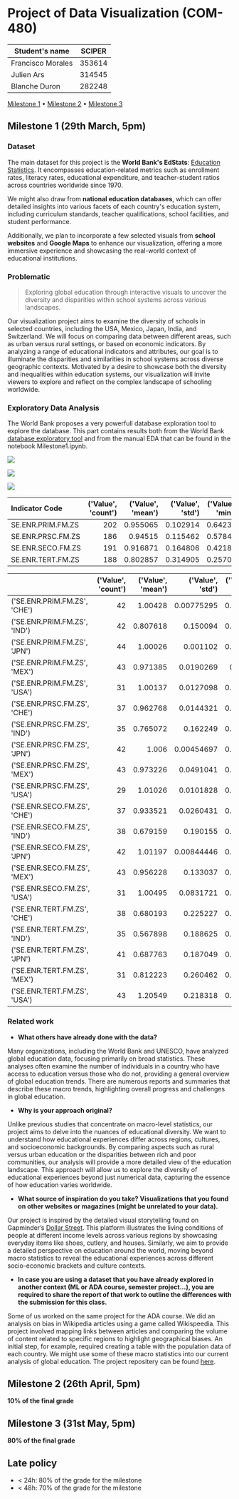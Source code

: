# Project of Data Visualization (COM-480)

| Student's name | SCIPER |
| -------------- | ------ |
| Francisco Morales| 353614 |
| Julien Ars | 314545 |
| Blanche Duron | 282248 |

[Milestone 1](#milestone-1) • [Milestone 2](#milestone-2) • [Milestone 3](#milestone-3)

## Milestone 1 (29th March, 5pm)

### Dataset
The main dataset for this project is the **World Bank's EdStats**: [Education Statistics](https://datacatalog.worldbank.org/search/dataset/0038480/education-statistics). It encompasses education-related metrics such as enrollment rates, literacy rates, educational expenditure, and teacher-student ratios across countries worldwide since 1970.

We might also draw from **national education databases**, which can offer detailed insights into various facets of each country's education system, including curriculum standards, teacher qualifications, school facilities, and student performance.

Additionally, we plan to incorporate a few selected visuals from **school websites** and **Google Maps** to enhance our visualization, offering a more immersive experience and showcasing the real-world context of educational institutions.

### Problematic

> Exploring global education through interactive visuals to uncover the diversity and disparities within school systems across various landscapes.

Our visualization project aims to examine the diversity of schools in selected countries, including the USA, Mexico, Japan, India, and Switzerland. We will focus on comparing data between different areas, such as urban versus rural settings, or based on economic indicators. By analyzing a range of educational indicators and attributes, our goal is to illuminate the disparities and similarities in school systems across diverse geographic contexts. Motivated by a desire to showcase both the diversity and inequalities within education systems, our visualization will invite viewers to explore and reflect on the complex landscape of schooling worldwide.

### Exploratory Data Analysis

The World Bank proposes a very powerfull database exploration tool to explore the database.
This part contains results both from the World Bank [database exploratory tool](https://data.worldbank.org/topic/education?year=2021) and from the manual EDA that can be found in the notebook Milestone1.ipynb. 

![](img1.png)

![](img2.png)

![](img3.png)

| Indicator Code    |   ('Value', 'count') |   ('Value', 'mean') |   ('Value', 'std') |   ('Value', 'min') |   ('Value', '25%') |   ('Value', '50%') |   ('Value', '75%') |   ('Value', 'max') |
|:------------------|---------------------:|--------------------:|-------------------:|-------------------:|-------------------:|-------------------:|-------------------:|-------------------:|
| SE.ENR.PRIM.FM.ZS |                  202 |            0.955065 |           0.102914 |            0.64234 |           0.97177  |           0.997245 |            1.00147 |            1.11917 |
| SE.ENR.PRSC.FM.ZS |                  186 |            0.94515  |           0.115462 |            0.57842 |           0.94903  |           0.984555 |            1.00757 |            1.06606 |
| SE.ENR.SECO.FM.ZS |                  191 |            0.916871 |           0.164806 |            0.42186 |           0.900975 |           0.99398  |            1.01539 |            1.09846 |
| SE.ENR.TERT.FM.ZS |                  188 |            0.802857 |           0.314905 |            0.25705 |           0.511185 |           0.815725 |            1.00631 |            1.43254 |

|                              |   ('Value', 'count') |   ('Value', 'mean') |   ('Value', 'std') |   ('Value', 'min') |   ('Value', '25%') |   ('Value', '50%') |   ('Value', '75%') |   ('Value', 'max') |
|:-----------------------------|---------------------:|--------------------:|-------------------:|-------------------:|-------------------:|-------------------:|-------------------:|-------------------:|
| ('SE.ENR.PRIM.FM.ZS', 'CHE') |                   42 |            1.00428  |         0.00775295 |            0.99423 |           0.997185 |           1.0017   |           1.0115   |            1.01555 |
| ('SE.ENR.PRIM.FM.ZS', 'IND') |                   42 |            0.807618 |         0.150094   |            0.64234 |           0.676472 |           0.765135 |           0.868115 |            1.11917 |
| ('SE.ENR.PRIM.FM.ZS', 'JPN') |                   44 |            1.00026  |         0.001102   |            0.99821 |           0.999378 |           1.00025  |           1.00122  |            1.00213 |
| ('SE.ENR.PRIM.FM.ZS', 'MEX') |                   43 |            0.971385 |         0.0190269  |            0.9103  |           0.968015 |           0.97314  |           0.98545  |            0.99555 |
| ('SE.ENR.PRIM.FM.ZS', 'USA') |                   31 |            1.00137  |         0.0127098  |            0.98137 |           0.991135 |           0.99934  |           1.00939  |            1.03086 |
| ('SE.ENR.PRSC.FM.ZS', 'CHE') |                   37 |            0.962768 |         0.0144321  |            0.92878 |           0.95372  |           0.96542  |           0.972    |            0.98518 |
| ('SE.ENR.PRSC.FM.ZS', 'IND') |                   35 |            0.765072 |         0.162249   |            0.57842 |           0.618    |           0.74234  |           0.914885 |            1.06606 |
| ('SE.ENR.PRSC.FM.ZS', 'JPN') |                   42 |            1.006    |         0.00454697 |            0.99508 |           1.00128  |           1.00694  |           1.0103   |            1.01306 |
| ('SE.ENR.PRSC.FM.ZS', 'MEX') |                   43 |            0.973226 |         0.0491041  |            0.86284 |           0.94859  |           0.97551  |           1.02603  |            1.0339  |
| ('SE.ENR.PRSC.FM.ZS', 'USA') |                   29 |            1.01026  |         0.0101828  |            0.99642 |           1.00381  |           1.00754  |           1.01385  |            1.03635 |
| ('SE.ENR.SECO.FM.ZS', 'CHE') |                   37 |            0.933521 |         0.0260431  |            0.86662 |           0.91861  |           0.9367   |           0.94809  |            0.97532 |
| ('SE.ENR.SECO.FM.ZS', 'IND') |                   38 |            0.679159 |         0.190155   |            0.42186 |           0.505155 |           0.64215  |           0.833057 |            1.01328 |
| ('SE.ENR.SECO.FM.ZS', 'JPN') |                   42 |            1.01197  |         0.00844446 |            0.99272 |           1.00377  |           1.01302  |           1.0195   |            1.02611 |
| ('SE.ENR.SECO.FM.ZS', 'MEX') |                   43 |            0.956228 |         0.133037   |            0.63256 |           0.89952  |           0.99398  |           1.06607  |            1.09846 |
| ('SE.ENR.SECO.FM.ZS', 'USA') |                   31 |            1.00495  |         0.0831721  |            0.56187 |           1.0095   |           1.01716  |           1.02873  |            1.04388 |
| ('SE.ENR.TERT.FM.ZS', 'CHE') |                   38 |            0.680193 |         0.225227   |            0.36323 |           0.483075 |           0.60165  |           0.88976  |            1.02871 |
| ('SE.ENR.TERT.FM.ZS', 'IND') |                   35 |            0.567898 |         0.188625   |            0.28944 |           0.41848  |           0.53556  |           0.694815 |            0.98992 |
| ('SE.ENR.TERT.FM.ZS', 'JPN') |                   41 |            0.687763 |         0.187049   |            0.39196 |           0.50719  |           0.65155  |           0.87959  |            0.9262  |
| ('SE.ENR.TERT.FM.ZS', 'MEX') |                   31 |            0.812223 |         0.260462   |            0.25705 |           0.54705  |           0.92922  |           1.01076  |            1.04042 |
| ('SE.ENR.TERT.FM.ZS', 'USA') |                   43 |            1.20549  |         0.218318   |            0.68491 |           1.10479  |           1.29102  |           1.3758   |            1.43254 |



### Related work

- **What others have already done with the data?**

Many organizations, including the World Bank and UNESCO, have analyzed global education data, focusing primarily on broad statistics. These analyses often examine the number of individuals in a country who have access to education versus those who do not, providing a general overview of global education trends. There are numerous reports and summaries that describe these macro trends, highlighting overall progress and challenges in global education.

- **Why is your approach original?**

Unlike previous studies that concentrate on macro-level statistics, our project aims to delve into the nuances of educational diversity. We want to understand how educational experiences differ across regions, cultures, and socioeconomic backgrounds. By comparing aspects such as rural versus urban education or the disparities between rich and poor communities, our analysis will provide a more detailed view of the education landscape. This approach will allow us to explore the diversity of educational experiences beyond just numerical data, capturing the essence of how education varies worldwide.

- **What source of inspiration do you take? Visualizations that you found on other websites or magazines (might be unrelated to your data).**

Our project is inspired by the detailed visual storytelling found on Gapminder’s [Dollar Street](https://www.gapminder.org/dollar-street). This platform illustrates the living conditions of people at different income levels across various regions by showcasing everyday items like shoes, cutlery, and houses. Similarly, we aim to provide a detailed perspective on education around the world, moving beyond macro statistics to reveal the educational experiences across different socio-economic brackets and culture contexts.

- **In case you are using a dataset that you have already explored in another context (ML or ADA course, semester project...), you are required to share the report of that work to outline the differences with the submission for this class.**

Some of us worked on the same project for the ADA course. We did an analysis on bias in Wikipedia articles using a game called Wikispeedia. This project involved mapping links between articles and comparing the volume of content related to specific regions to highlight geographical biases. An initial step, for example, required creating a table with the population data of each country. We might use some of these macro statistics into our current analysis of global education. The project repositery can be found [here](https://github.com/epfl-ada/ada-2023-project-jellyfish401.git).

## Milestone 2 (26th April, 5pm)

**10% of the final grade**


## Milestone 3 (31st May, 5pm)

**80% of the final grade**


## Late policy

- < 24h: 80% of the grade for the milestone
- < 48h: 70% of the grade for the milestone

